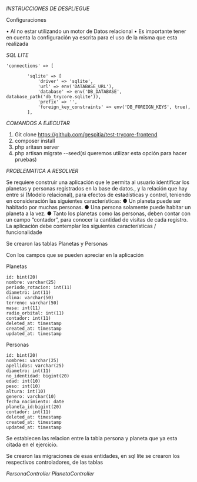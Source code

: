 *INSTRUCCIONES DE DESPLIEGUE*

Configuraciones

•	Al no estar utilizando un motor de Datos relacional
•	Es importante tener en cuenta la configuración ya escrita para el uso de la misma que esta realizada

*SQL LITE*

```
'connections' => [

        'sqlite' => [
            'driver' => 'sqlite',
            'url' => env('DATABASE_URL'),
            'database' => env('DB_DATABASE', database_path('db_trycore.sqlite')),
            'prefix' => '',
            'foreign_key_constraints' => env('DB_FOREIGN_KEYS', true),
        ],
```

*COMANDOS A EJECUTAR*

1.	Git clone https://github.com/gespitia/test-trycore-frontend
2.	composer install
3.	php aritasn server
4.	php artisan migrate --seed(si queremos utilizar esta opción para hacer pruebas)


*PROBLEMATICA A RESOLVER*

Se requiere construir una aplicación que le permita al usuario identificar los planetas y
personas registrados en la base de datos., y la relación que hay entre sí (Modelo relacional),
para efectos de estadísticas y control, teniendo en consideración las siguientes
características:
● Un planeta puede ser habitado por muchas personas.
● Una persona solamente puede habitar un planeta a la vez.
● Tanto los planetas como las personas, deben contar con un campo “contador”, para
conocer la cantidad de visitas de cada registro.
La aplicación debe contemplar los siguientes características / funcionalidade

Se crearon las tablas Planetas y Personas

Con los campos que se pueden apreciar en la aplicación

Planetas
    
    id: bint(20)
    nombre: varchar(25)
    periodo_rotacion: int(11)
    diametro: int(11)
    clima: varchar(50)
    terreno: varchar(50)
    masa: int(11)
    radio_orbital: int(11)
    contador: int(11)
    deleted_at: timestamp
    created_at: timestamp
    updated_at: timestamp
    
Personas
    
    id: bint(20)
    nombres: varchar(25)
    apellidos: varchar(25)
    diametro: int(11)
    no_identidad: bigint(20)
    edad: int(10)
    peso: int(10)
    altura: int(10)
    genero: varchar(10)
    fecha_nacimiento: date
    planeta_id:bigint(20)
    contador: int(11)
    deleted_at: timestamp
    created_at: timestamp
    updated_at: timestamp
    
    
  Se establecen las relacion entre la tabla persona y planeta que ya esta citada en el ejercicio.
  
  Se crearon las migraciones de esas entidades, en sql lite
  se crearon los respectivos controladores, de las tablas
  
  *PersonaController*
  *PlanetaController*
  
    
    
    
    
    
    


